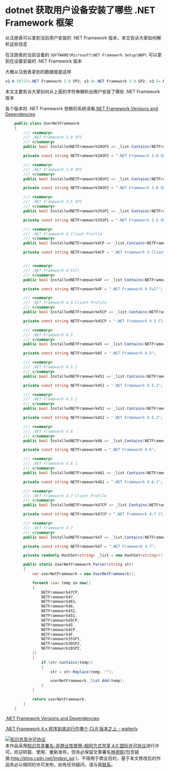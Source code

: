 # dotnet 获取用户设备安装了哪些 .NET Framework 框架

从注册表可以拿到当前用户安装的 .NET Framework 版本，本文告诉大家如何解析这些信息

<!--more-->
<!-- CreateTime:2019/8/31 16:55:58 -->


在注册表的当前设备的 `SOFTWARE\Microsoft\NET Framework Setup\NDP\` 可以拿到在设备安装的 .NET Framework 版本

大概从注册表拿到的数据就是这样

```csharp
v2.0.50727=.NET Framework 2.0 SP2; v3.0=.NET Framework 3.0 SP2; v3.5=.NET Framework 3.5 SP1; v4 Client=.NET Framework 4.5 Client Profile; v4 Full=.NET Framework 4.5; 
```

本文主要告诉大家如何从上面的字符串解析出用户安装了哪些 .NET Framework 版本

各个版本的 .NET Framework 依赖的系统请看[.NET Framework Versions and Dependencies](https://docs.microsoft.com/en-us/dotnet/framework/migration-guide/versions-and-dependencies#targeting-and-running-net-framework-apps-for-version-45-and-later?wt.mc_id=MVP )

```csharp
    public class UserNetFramework
    {
        /// <summary>
        /// .NET Framework 2.0 SP2
        /// </summary>
        public bool InstalledNETFramework20SP2 => _list.Contains(NETFramework20SP2);

        private const string NETFramework20SP2 = ".NET Framework 2.0 SP2";

        /// <summary>
        /// .NET Framework 3.0 SP2
        /// </summary>
        public bool InstalledNETFramework30SP2 => _list.Contains(NETFramework30SP2);

        private const string NETFramework30SP2 = ".NET Framework 3.0 SP2";

        /// <summary>
        /// .NET Framework 3.5 SP1
        /// </summary>
        public bool InstalledNETFramework35SP1 => _list.Contains(NETFramework35SP1);

        private const string NETFramework35SP1 = ".NET Framework 3.5 SP1";

        /// <summary>
        /// .NET Framework 4 Client Profile
        /// </summary>
        public bool InstalledNETFramework4CP => _list.Contains(NETFramework4CP);

        private const string NETFramework4CP = ".NET Framework 4 Client Profile";


        /// <summary>
        /// .NET Framework 4 Full
        /// </summary>
        public bool InstalledNETFramework4F => _list.Contains(NETFramework4F);

        private const string NETFramework4F = ".NET Framework 4 Full";

        /// <summary>
        /// .NET Framework 4.5 Client Profile
        /// </summary>
        public bool InstalledNETFramework45CP => _list.Contains(NETFramework45CP);

        private const string NETFramework45CP = ".NET Framework 4.5 Client Profile";

        /// <summary>
        /// .NET Framework 4.5
        /// </summary>
        public bool InstalledNETFramework45 => _list.Contains(NETFramework45);

        private const string NETFramework45 = ".NET Framework 4.5";

        /// <summary>
        /// .NET Framework 4.5.1
        /// </summary>
        public bool InstalledNETFramework451 => _list.Contains(NETFramework451);

        private const string NETFramework451 = ".NET Framework 4.5.1";

        /// <summary>
        /// .NET Framework 4.5.2
        /// </summary>
        public bool InstalledNETFramework452 => _list.Contains(NETFramework452);

        private const string NETFramework452 = ".NET Framework 4.5.2";

        /// <summary>
        /// .NET Framework 4.6
        /// </summary>
        public bool InstalledNETFramework46 => _list.Contains(NETFramework46);

        private const string NETFramework46 = ".NET Framework 4.6";

        /// <summary>
        /// .NET Framework 4.6.1
        /// </summary>
        public bool InstalledNETFramework461 => _list.Contains(NETFramework461);

        private const string NETFramework461 = ".NET Framework 4.6.1";

        /// <summary>
        /// .NET Framework 4.7 Client Profile
        /// </summary>
        public bool InstalledNETFramework47CP => _list.Contains(NETFramework47CP);

        private const string NETFramework47CP = ".NET Framework 4.7 Client Profile";

        /// <summary>
        /// .NET Framework 4.7
        /// </summary>
        public bool InstalledNETFramework47 => _list.Contains(NETFramework47);

        private const string NETFramework47 = ".NET Framework 4.7";

        private readonly HashSet<string> _list = new HashSet<string>();

        public static UserNetFramework Parser(string str)
        {
            var userNetFramework = new UserNetFramework();

            foreach (var temp in new[]
            {
                NETFramework47CP, 
                NETFramework47, 
                NETFramework461, 
                NETFramework46, 
                NETFramework452, 
                NETFramework451,
                NETFramework45CP,
                NETFramework45, 
                NETFramework4CP,
                NETFramework4F,
                NETFramework35SP1, 
                NETFramework30SP2,
                NETFramework20SP2,
            })
            {
                if (str.Contains(temp))
                {
                    str = str.Replace(temp, "");

                    userNetFramework._list.Add(temp);
                }
            }

            return userNetFramework;
        }
    }

```

[.NET Framework Versions and Dependencies](https://docs.microsoft.com/en-us/dotnet/framework/migration-guide/versions-and-dependencies#targeting-and-running-net-framework-apps-for-version-45-and-later?wt.mc_id=MVP )


[.NET Framework 4.x 程序到底运行在哪个 CLR 版本之上 - walterlv](https://walterlv.gitee.io/dotnet/2017/09/22/dotnet-version.html )

<a rel="license" href="http://creativecommons.org/licenses/by-nc-sa/4.0/"><img alt="知识共享许可协议" style="border-width:0" src="https://i.creativecommons.org/l/by-nc-sa/4.0/88x31.png" /></a><br />本作品采用<a rel="license" href="http://creativecommons.org/licenses/by-nc-sa/4.0/">知识共享署名-非商业性使用-相同方式共享 4.0 国际许可协议</a>进行许可。欢迎转载、使用、重新发布，但务必保留文章署名[林德熙](http://blog.csdn.net/lindexi_gd)(包含链接:http://blog.csdn.net/lindexi_gd )，不得用于商业目的，基于本文修改后的作品务必以相同的许可发布。如有任何疑问，请与我[联系](mailto:lindexi_gd@163.com)。
